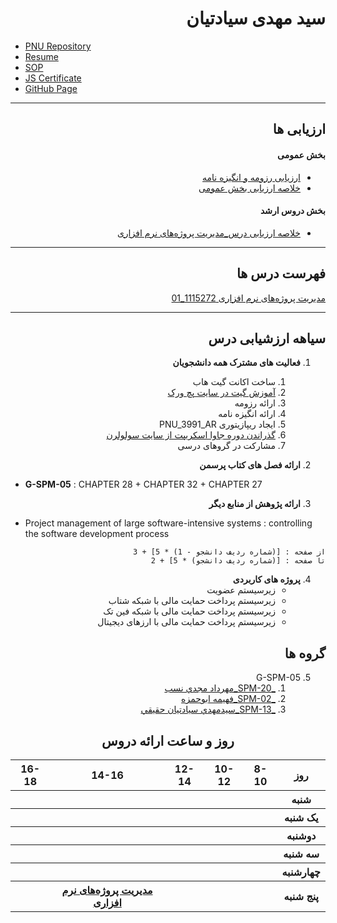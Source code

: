 <div dir="rtl">

# سید مهدی سیادتیان

</div>

<div dir="ltr">

- [PNU Repository](https://github.com/Siadatian/PNU_3991_AR)
- [Resume](http://Siadatian.github.io/Resume/Index.html) 
- [SOP](http://Siadatian.github.io/SOP/Index.html)
- [JS Certificate](https://siadatian.github.io/Certificate/JS%20Certificate.pdf)
- [GitHub Page](https://github.com/Siadatian)

</div>

---
<div dir="rtl">
    
## ارزیابی ها

####  بخش عمومی
- [ارزیابی رزومه و انگیزه نامه](https://github.com/Siadatian/PNU_3991_AR/blob/main/Assessment/MS_CV_CheckList_AR_3991.pdf)
- [خلاصه ارزیابی بخش عمومی](https://github.com/Siadatian/PNU_3991_AR/blob/main/Assessment/MS_GeneralSection_CheckList_AR_3991.pdf)

####  بخش دروس ارشد
- [خلاصه ارزیابی درس_مدیریت پروژه‌های نرم افزاری](https://github.com/Siadatian/PNU_3991_AR/blob/main/Assessment/MS_SoftwareProjectManagement_CheckList_AR_3991.pdf)

</div>

---
<div dir="rtl">
    
## فهرست درس ها  

[مدیریت پروژه‌های نرم افزاری 1115272_01](https://github.com/Siadatian/PNU_3991_AR/tree/main/SoftwareProjectManagement)
    
</div>

---
<div dir="rtl">
    
## سیاهه ارزشیابی درس

1. **فعالیت های مشترک همه دانشجویان**
    1. ساخت اکانت گیت هاب
    2. [آموزش گیت در سایت پچ ورک](http://jlord.us/patchwork/)
    3. ارائه رزومه
    4. ارائه انگیزه نامه
    5. ایجاد ریپازیتوری PNU_3991_AR
    6. [گذراندن دوره جاوا اسکریپت از سایت سولولرن](http://Sololearn.com)
    7. مشارکت در گروهای درسی

2. **ارائه فصل های کتاب پرسمن**

</div>

- **G-SPM-05** : CHAPTER 28 + CHAPTER 32 + CHAPTER 27	
    
<div dir="rtl">

3. **ارائه پژوهش از منابع دیگر**

</div>

- Project management of large software-intensive systems : controlling the software development process

<div dir="rtl">

    از صفحه : [(شماره ردیف دانشجو - 1) * 5] + 3
    تا صفحه : [(شماره ردیف دانشجو) * 5] + 2

4. **پروژه های کاربردی**
   - زیرسیستم عضویت
   - زیرسیستم پرداخت حمایت مالی با شبکه شتاب
   - زیرسیستم پرداخت حمایت مالی با شبکه فین تک
   - زیرسیستم پرداخت حمایت مالی با ارزهای دیجیتال	

## گروه ها
5. G-SPM-05
    1. [_SPM-20_مهرداد مجدي نسب](https://github.com/AliRazavi-edu/PNU_3991/tree/master/_MSc/SoftwareProjectManagement/20_%D9%85%D9%87%D8%B1%D8%AF%D8%A7%D8%AF%20%D9%85%D8%AC%D8%AF%D9%8A%20%D9%86%D8%B3%D8%A8)   
    1. [_SPM-02_فهيمه ابوحمزه](https://github.com/AliRazavi-edu/PNU_3991/tree/master/_MSc/SoftwareProjectManagement/02_%D9%81%D9%87%D9%8A%D9%85%D9%87%20%D8%A7%D8%A8%D9%88%D8%AD%D9%85%D8%B2%D9%87)    
    1. [_SPM-13_سيدمهدي سيادتيان حقيقي](https://github.com/AliRazavi-edu/PNU_3991/tree/master/_MSc/SoftwareProjectManagement/13_%D8%B3%D9%8A%D8%AF%D9%85%D9%87%D8%AF%D9%8A%20%D8%B3%D9%8A%D8%A7%D8%AF%D8%AA%D9%8A%D8%A7%D9%86%20%D8%AD%D9%82%D9%8A%D9%82%D9%8A)

</div>

<div align="center">
     
## روز و ساعت ارائه دروس

</div>

<div dir="ltr">
     
<table style="width:100%">
  <tr>
    <th >16-18</th>
    <th >14-16</th>
    <th >12-14</th>
    <th>10-12</th>
    <th>8-10</th>
    <th>روز</th>
  </tr>
  <tr>
    <th ><a > </a></th>
    <th ><a > </a></th>
    <th ><a > </a></th>
    <th></th>
    <th ></th>
    <th>شنبه</th>
  </tr>
   <tr>
    <th ></th>
    <th ></th>
    <th></th>
    <th></th>
    <th ></th>
    <th>یک شنبه</th>
  </tr>
   <tr>
     <th ><a> </a> </th>
     <th ><a > </a></th>
     <th><a  > </a></th>
    <th ></th> 
    <th></th>
  <th>دوشنبه</th>
  </tr>
   <tr>
    <th ></th>
    <th ></th>
    <th></th>
    <th></th>
    <th ></th>
    <th>سه شنبه</th>
  </tr>
   <tr>
    <th ></th>
    <th ></th>
    <th></th>
    <th></th>
     <th ></th>
    <th>چهارشنبه</th>
  </tr>
   <tr>
    <th></th>
     <th><a href="https://github.com/AliRazavi-edu/PNU_3991/tree/master/_MSc/SoftwareProjectManagement#pnu_3991">مدیریت پروژه‌های نرم افزاری</a></th>
     <th></th>
     <th></th>
    <th></th>
    <th>پنج شنبه</th>
  </tr>
</table>

</div>
